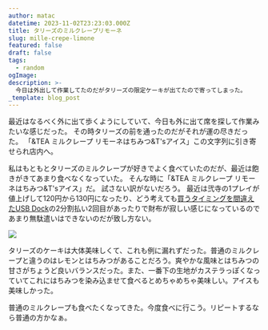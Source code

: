 ```yaml
---
author: matac
datetime: 2023-11-02T23:23:03.000Z
title: タリーズのミルクレープリモーネ
slug: mille-crepe-limone
featured: false
draft: false
tags:
  - random
ogImage: 
description: >-
  今日は外出して作業してたのだがタリーズの限定ケーキが出てたので寄ってしまった。
_template: blog_post
---
```


最近はなるべく外に出て歩くようにしていて、今日も外に出て席を探して作業みたいな感じだった。
その時タリーズの前を通ったのだがそれが運の尽きだった。
「&TEA ミルクレープ リモーネはちみつ&T'sアイス」この文字列に引き寄せられ店内へ。

私はもともとタリーズのミルクレープが好きでよく食べていたのだが、最近は飽きがきてあまり食べなくなっていた。
そんな時に「&TEA ミルクレープ リモーネはちみつ&T'sアイス」だ。
試さない訳がないだろう。
最近は弐寺の1プレイが値上げして120円から130円になったり、どう考えても[買うタイミングを間違えたUSB Dock](usb-dock)の2分割払い2回目があったりで財布が寂しい感じになっているのであまり無駄遣いはできないのだが致し方ない。

![](/img/turrys-mille-limo.jpg)

タリーズのケーキは大体美味しくて、これも例に漏れずだった。普通のミルクレープと違うのはレモンとはちみつがあることだろう。爽やかな風味とはちみつの甘さがちょうど良いバランスだった。また、一番下の生地がカステラっぽくなっていてこれにはちみつを染み込ませて食べるとめちゃめちゃ美味しい。アイスも美味しかった。

普通のミルクレープも食べたくなってきた。今度食べに行こう。リピートするなら普通の方かなぁ。